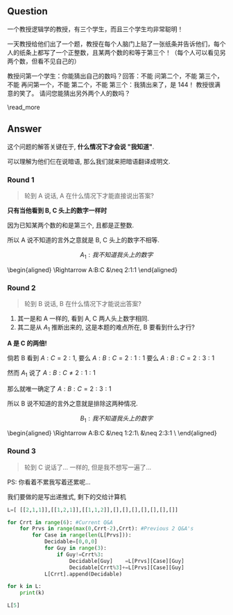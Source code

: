 
## Question

一个教授逻辑学的教授，有三个学生，而且三个学生均非常聪明！

一天教授给他们出了一个题，教授在每个人脑门上贴了一张纸条并告诉他们，每个人的纸条上都写了一个正整数，且某两个数的和等于第三个！（每个人可以看见另两个数，但看不见自己的）

教授问第一个学生：你能猜出自己的数吗？回答：不能
问第二个，不能
第三个，不能
再问第一个，不能
第二个，不能
第三个：我猜出来了，是 144！
教授很满意的笑了。
请问您能猜出另外两个人的数吗？

\read_more

## Answer

这个问题的解答关键在于, **什么情况下才会说 "我知道"**.


可以理解为他们仨在说暗语, 那么我们就来把暗语翻译成明文.

### Round 1

> 轮到 A 说话, A 在什么情况下才能直接说出答案?

**只有当他看到 B, C 头上的数字一样时**

因为已知某两个数的和是第三个, 且都是正整数.

所以 A 说不知道的言外之意就是 B, C 头上的数字不相等.

$$A_1: 我不知道我头上的数字 $$

\begin{aligned}
\Rightarrow
A:B:C &\neq 2:1:1
\end{aligned}

### Round 2

> 轮到 B 说话, B 在什么情况下才能说出答案?

1. 其一是和 A 一样的, 看到 A, C 两人头上数字相同.
2. 其二是从 $A_1$ 推断出来的, 这是本题的难点所在, B 要看到什么才行?

**A 是 C 的两倍!**

倘若 B 看到 $A:C=2:1$, 要么 $A:B:C=2:1:1$ 要么 $A:B:C=2:3:1$

然而 $A_1$ 说了 $A:B:C≠2:1:1$

那么就唯一确定了 $A:B:C=2:3:1$

所以 B 说不知道的言外之意就是排除这两种情况.

$$B_1: 我不知道我头上的数字 $$

\begin{aligned}
\Rightarrow
A:B:C &\neq 1:2:1\\
&\neq 2:3:1 \\
\end{aligned}

### Round 3

> 轮到 C 说话了... 一样的, 但是我不想写一遍了...

PS: 你看着不累我写着还累呢...

我们要做的是写出递推式, 剩下的交给计算机

```py
L=[ [[2,1,1]],[[1,2,1]],[[1,1,2]],[],[],[],[],[],[],[]]

for Crrt in range(6): #Current Q&A
    for Prvs in range(max(0,Crrt-2),Crrt): #Previous 2 Q&A's
        for Case in range(len(L[Prvs])):
            Decidable=[0,0,0]
            for Guy in range(3):
                if Guy!=Crrt%3:
                    Decidable[Guy]    =L[Prvs][Case][Guy]
                    Decidable[Crrt%3]+=L[Prvs][Case][Guy]
            L[Crrt].append(Decidable)

for k in L:
	print(k)

L[5]
```